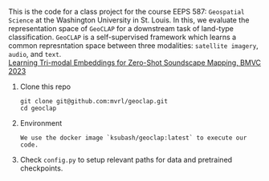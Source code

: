This is the code for a class project for the course EEPS 587: `Geospatial Science` at the Washington University in St. Louis. In this, we evaluate the representation space of `GeoCLAP` for a downstream task of land-type classification. `GeoCLAP` is a self-supervised framework which learns a common represntation space between three modalities: `satellite imagery`, `audio`, and `text`.\
[Learning Tri-modal Embeddings for Zero-Shot Soundscape Mapping, BMVC 2023](https://arxiv.org/abs/2309.10667)

1. Clone this repo
    ```
    git clone git@github.com:mvrl/geoclap.git
    cd geoclap
    ```
2. Environment
    ```
    We use the docker image `ksubash/geoclap:latest` to execute our code.

    ```


4. Check `config.py`  to setup relevant paths for data and pretrained checkpoints. 

